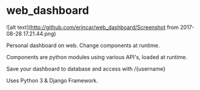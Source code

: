 # web_dashboard
![alt text](http://github.com/erincar/web_dashboard/Screenshot from 2017-08-28 17.21.44.png)

Personal dashboard on web. Change components at runtime.

Components are python modules using various API's, loaded at runtime.

Save your dashboard to database and access with /{username}

Uses Python 3 & Django Framework.
